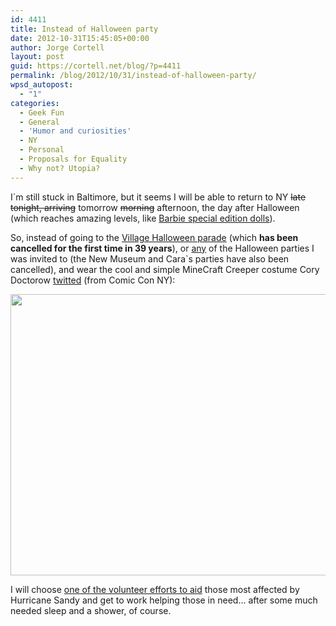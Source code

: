 ```yaml
---
id: 4411
title: Instead of Halloween party
date: 2012-10-31T15:45:05+00:00
author: Jorge Cortell
layout: post
guid: https://cortell.net/blog/?p=4411
permalink: /blog/2012/10/31/instead-of-halloween-party/
wpsd_autopost:
  - "1"
categories:
  - Geek Fun
  - General
  - 'Humor and curiosities'
  - NY
  - Personal
  - Proposals for Equality
  - Why not? Utopia?
---
```

I`m still stuck in Baltimore, but it seems I will be able to return to NY <del>late tonight, arriving</del> tomorrow <del>morning</del> afternoon, the day after Halloween (which reaches amazing levels, like <a title="https://www.barbiecollector.com/shop/doll/haunted-beauty-ghost-barbie-doll-w7819" href="https://www.barbiecollector.com/shop/doll/haunted-beauty-ghost-barbie-doll-w7819" target="_blank">Barbie special edition dolls</a>).

So, instead of going to the <a title="https://halloween-nyc.com/" href="https://halloween-nyc.com/" target="_blank">Village Halloween parade</a> (which **has been cancelled for the first time in 39 years**), or <a title="https://www.newmuseum.org/calendar/view/new-museum-costume-party" href="https://www.newmuseum.org/calendar/view/new-museum-costume-party" target="_blank">any</a> of the Halloween parties I was invited to (the New Museum and Cara`s parties have also been cancelled), and wear the cool and simple MineCraft Creeper costume Cory Doctorow <a title="https://twitter.com/doctorow/status/256847189479919616/photo/1" href="https://twitter.com/doctorow/status/256847189479919616/photo/1" target="_blank">twitted</a> (from Comic Con NY):

<img class="aligncenter" title="Creeper!" src="https://pbs.twimg.com/media/A5CBKHLCEAAjUq3.jpg" alt="" width="600" height="450" />

I will choose <a title="https://www.huffingtonpost.com/2012/10/30/hurricane-sandy-how-to-help_n_2045622.html?1351627814&ncid=edlinkusaolp00000009" href="https://www.huffingtonpost.com/2012/10/30/hurricane-sandy-how-to-help_n_2045622.html?1351627814&ncid=edlinkusaolp00000009" target="_blank">one of the volunteer efforts to aid</a> those most affected by Hurricane Sandy and get to work helping those in need... after some much needed sleep and a shower, of course.